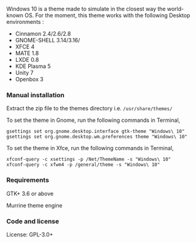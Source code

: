 Windows 10 is a theme made to simulate in the closest way the world-known OS.
For the moment, this theme works with the following Desktop environments : 
- Cinnamon 2.4/2.6/2.8
- GNOME-SHELL 3.14/3.16/
- XFCE 4
- MATE 1.8
- LXDE 0.8
- KDE Plasma 5
- Unity 7
- Openbox 3


### Manual installation

Extract the zip file to the themes directory i.e. `/usr/share/themes/`

To set the theme in Gnome, run the following commands in Terminal,

```
gsettings set org.gnome.desktop.interface gtk-theme "Windows\ 10"
gsettings set org.gnome.desktop.wm.preferences theme "Windows\ 10"
```

To set the theme in Xfce, run the following commands in Terminal,

```
xfconf-query -c xsettings -p /Net/ThemeName -s "Windows\ 10"
xfconf-query -c xfwm4 -p /general/theme -s "Windows\ 10"
```

### Requirements

GTK+ 3.6 or above

Murrine theme engine

### Code and license

License: GPL-3.0+
